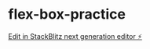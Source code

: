 # flex-box-practice

[Edit in StackBlitz next generation editor ⚡️](https://stackblitz.com/~/github.com/vibeshnan-kangamani/flex-box-practice)